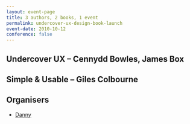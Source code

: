 ```yaml
---
layout: event-page
title: 3 authors, 2 books, 1 event
permalink: undercover-ux-design-book-launch
event-date: 2010-10-12
conference: false
---
```

## Undercover UX – C﻿ennydd Bowles, James Box

## S﻿imple & Usable – Giles Colbourne

## Organisers

* <a href="http://uxbrighton.org.uk/about/#danny">Danny</a>